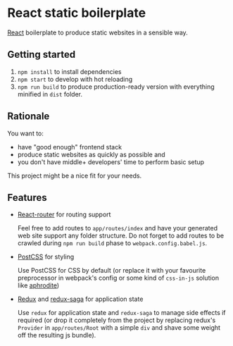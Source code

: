 React static boilerplate
========================

[React](http://facebook.github.io/react/) boilerplate to produce static websites in a sensible way. 

Getting started
---------------
1. `npm install` to install dependencies
2. `npm start` to develop with hot reloading
3. `npm run build` to produce production-ready version with everything minified in `dist` folder.

Rationale
---------
You want to:

- have "good enough" frontend stack
- produce static websites as quickly as possible and
- you don't have middle+ developers' time to perform basic setup

This project might be a nice fit for your needs.

Features
--------

* [React-router](https://github.com/reactjs/react-router) for routing support 

  Feel free to add routes to `app/routes/index` and have your generated web site support any folder structure. Do not forget to add routes to be crawled during `npm run build` phase to `webpack.config.babel.js`.

* [PostCSS](https://github.com/postcss/postcss) for styling 

  Use PostCSS for CSS by default (or replace it with your favourite preprocessor in webpack's config or some kind of `css-in-js` solution like [aphrodite](https://github.com/Khan/aphrodite))

* [Redux](https://github.com/reactjs/redux) and [redux-saga](https://github.com/yelouafi/redux-saga) for application state 

  Use `redux` for application state and `redux-saga` to manage side effects if required (or drop it completely from the project by replacing redux's `Provider` in `app/routes/Root` with a simple `div` and shave some weight off the resulting js bundle).

